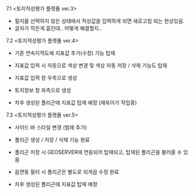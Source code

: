 7.1 <토지적성평가 플랫폼 ver.3>

- 필지를 선택하지 않은 상태에서 적성값을 입력하게 되면 새로고침 되는 현상있음.
- 글자가 작은게 흠인데.. 어떻게 해결할지..

7.2 <토지적성평가 플랫폼 ver.4>

- 기존 연속지적도에 지표값 추가(수정) 기능 탑재
- 지표값 입력 시 자동으로 색상 변경 및 색상 자동 저장 / 삭제 기능도 탑재
- 지표값 입력 창 우측으로 생성
- 토지정보 창 좌측으로 생성

- 차후 생성된 폴리곤에 지표값 탑재 예정 (재욱이가 작업중)

7.3 <토지적성평가 플랫폼 ver.5>

- 사이드 바 스타일 변경 (범례 추가)
- 폴리곤 생성 / 저장 / 삭제 기능 완료
- 폴리곤 저장 시 GEOSERVER에 연동되어 탑재되고, 탑재된 폴리곤을 불러올 수 있음
- 읍면동 필터 시 폴리곤은 별도로 되게끔 수정 완료

- 차후 생성된 폴리곤에 지표값 탑재 예정
